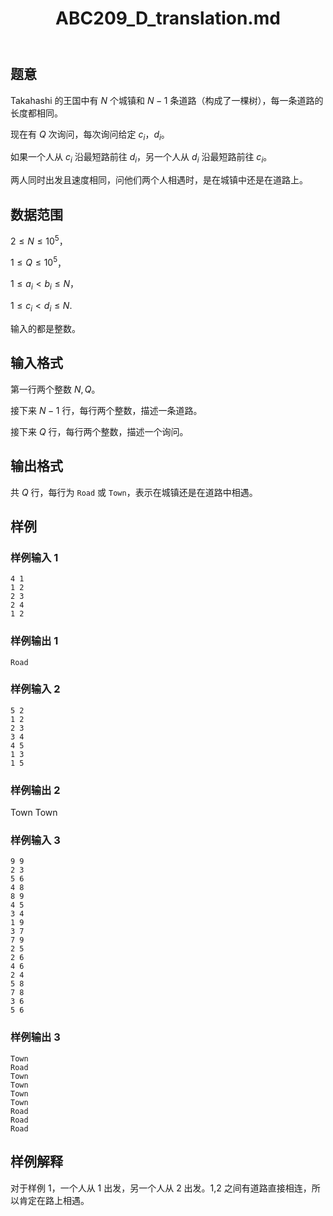 ﻿---
title: "ABC209_D_translation.md"
tags: []
author: ""
created: ""
---

## 题意

Takahashi 的王国中有 $N$ 个城镇和 $N-1$ 条道路（构成了一棵树），每一条道路的长度都相同。      

现在有 $Q$ 次询问，每次询问给定 $c_i$，$d_i$。

如果一个人从 $c_i$ 沿最短路前往 $d_i$，另一个人从 $d_i$ 沿最短路前往 $c_i$。

两人同时出发且速度相同，问他们两个人相遇时，是在城镇中还是在道路上。    

## 数据范围

$2\le N\le 10^5$，

$1\le Q\le 10^5$，

$1\le a_i < b_i\le N$，

$1\le c_i < d_i\le N$.

输入的都是整数。

## 输入格式

第一行两个整数 $N,Q$。

接下来 $N-1$ 行，每行两个整数，描述一条道路。 

接下来 $Q$ 行，每行两个整数，描述一个询问。

## 输出格式

共 $Q$ 行，每行为 `Road` 或 `Town`，表示在城镇还是在道路中相遇。

## 样例

### 样例输入 1

```
4 1
1 2
2 3
2 4
1 2
```

### 样例输出 1

```
Road
```

### 样例输入 2

```
5 2
1 2
2 3
3 4
4 5
1 3
1 5
```

### 样例输出 2

Town
Town

### 样例输入 3

```
9 9
2 3
5 6
4 8
8 9
4 5
3 4
1 9
3 7
7 9
2 5
2 6
4 6
2 4
5 8
7 8
3 6
5 6
```

### 样例输出 3

```
Town
Road
Town
Town
Town
Town
Road
Road
Road
```

## 样例解释

对于样例 1，一个人从 1 出发，另一个人从 2 出发。1,2 之间有道路直接相连，所以肯定在路上相遇。

